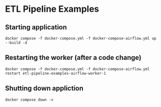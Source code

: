 
# ETL Pipeline Examples

## Starting application

```
docker compose -f docker-compose.yml -f docker-compose-airflow.yml up --build -d
```

## Restarting the worker (after a code change)

```
docker compose -f docker-compose.yml -f docker-compose-airflow.yml restart etl-pipeline-examples-airflow-worker-1
```

## Shutting down appliction

```
docker compose down -v
```
